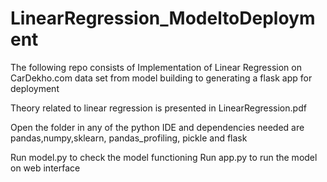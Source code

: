 # LinearRegression_ModeltoDeployment

The following repo consists of Implementation of Linear Regression on CarDekho.com data set from model building to generating a flask app for deployment

Theory related to linear regression is presented in LinearRegression.pdf 

Open the folder in any of the python IDE and dependencies needed are pandas,numpy,sklearn, pandas_profiling, pickle and flask 

Run model.py to check the model functioning 
Run app.py to run the model on web interface
